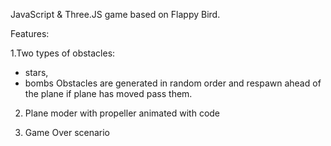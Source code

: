 JavaScript & Three.JS game based on Flappy Bird.

Features:

1.Two types of obstacles:
- stars,
- bombs
Obstacles are generated in random order and respawn ahead of the plane if plane has moved pass them.

2. Plane moder with propeller animated with code

3. Game Over scenario
 
